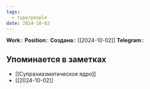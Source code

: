 ```yaml
---
tags:
  - type/people
date: 2024-10-02
---
```

**Work**:: 
**Position**:: 
**Создана**:: [[2024-10-02]]
**Telegram**:: 
## Упоминается в заметках
<!-- QueryToSerialize: LIST FROM [[]] -->
<!-- SerializedQuery: LIST FROM [[]] -->
- [[Супрахиазматическое ядро]]
- [[2024-10-02]]
<!-- SerializedQuery END -->
